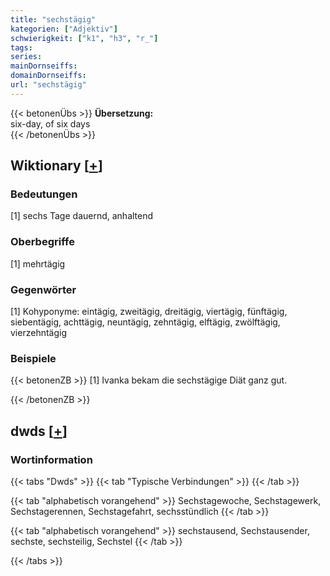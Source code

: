 ```yaml
---
title: "sechstägig"
kategorien: ["Adjektiv"]
schwierigkeit: ["k1", "h3", "r_"]
tags:
series:
mainDornseiffs:
domainDornseiffs:
url: "sechstägig"
---
```


{{< betonenÜbs >}}
**Übersetzung:**  
six-day, of  six days  
{{< /betonenÜbs >}}

## Wiktionary [[+](https://de.wiktionary.org/wiki/sechstägig)]

### Bedeutungen
[1] sechs Tage dauernd, anhaltend  

### Oberbegriffe
[1] mehrtägig  

### Gegenwörter
[1] Kohyponyme: eintägig, zweitägig, dreitägig, viertägig, fünftägig, siebentägig, achttägig, neuntägig, zehntägig, elftägig, zwölftägig, vierzehntägig  

### Beispiele
{{< betonenZB >}}
[1] Ivanka bekam die sechstägige Diät ganz gut.  

{{< /betonenZB >}}


## dwds [[+](https://www.dwds.de/wb/sechstägig)]

### Wortinformation
{{< tabs "Dwds" >}}
{{< tab "Typische Verbindungen" >}}
{{< /tab >}}

{{< tab "alphabetisch vorangehend" >}}
Sechstagewoche, Sechstagewerk, Sechstagerennen, Sechstagefahrt, sechsstündlich
{{< /tab >}}

{{< tab "alphabetisch vorangehend" >}}
sechstausend, Sechstausender, sechste, sechsteilig, Sechstel
{{< /tab >}}

{{< /tabs >}}

